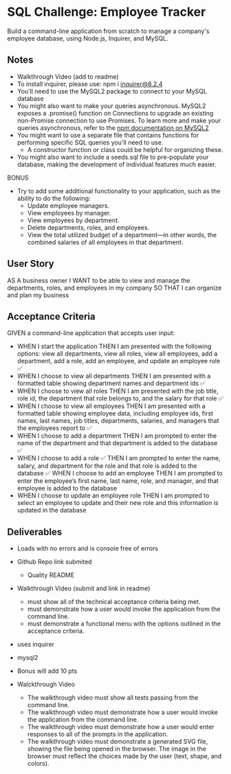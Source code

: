 # SQL Challenge: Employee Tracker

Build a command-line application from scratch to manage a company's employee database, using Node.js, Inquirer, and MySQL.

## Notes 
* Walkthrough Video (add to readme)
* To install inquirer, please use: npm i inquirer@8.2.4
* You'll need to use the MySQL2 package to connect to your MySQL database
* You might also want to make your queries asynchronous. MySQL2 exposes a .promise() function on Connections to upgrade an existing non-Promise connection to use Promises. To learn more and make your queries asynchronous, refer to the [npm documentation on MySQL2](#https://www.npmjs.com/package/mysql2)
* You might want to use a separate file that contains functions for performing specific SQL queries you'll need to use. 
    * A constructor function or class could be helpful for organizing these. 
* You might also want to include a seeds.sql file to pre-populate your database, making the development of individual features much easier.

BONUS
* Try to add some additional functionality to your application, such as the ability to do the following:
    * Update employee managers.
    * View employees by manager.
    * View employees by department.
    * Delete departments, roles, and employees.
    * View the total utilized budget of a department—in other words, the combined salaries of all employees in that department.

## User Story 
AS A business owner<n/>
I WANT to be able to view and manage the departments, roles, and employees in my company<n/>
SO THAT I can organize and plan my business

## Acceptance Criteria 
GIVEN a command-line application that accepts user input: <n/>
* WHEN I start the application
THEN I am presented with the following options: view all departments, view all roles, view all employees, add a department, add a role, add an employee, and update an employee role ✅
* WHEN I choose to view all departments
THEN I am presented with a formatted table showing department names and department ids ✅
* WHEN I choose to view all roles
THEN I am presented with the job title, role id, the department that role belongs to, and the salary for that role ✅
* WHEN I choose to view all employees
THEN I am presented with a formatted table showing employee data, including employee ids, first names, last names, job titles, departments, salaries, and managers that the employees report to ✅
* WHEN I choose to add a department
THEN I am prompted to enter the name of the department and that department is added to the database  ✅
* WHEN I choose to add a role  ✅
THEN I am prompted to enter the name, salary, and department for the role and that role is added to the database  ✅
WHEN I choose to add an employee 
THEN I am prompted to enter the employee’s first name, last name, role, and manager, and that employee is added to the database<n/>
* WHEN I choose to update an employee role<n/>
THEN I am prompted to select an employee to update and their new role and this information is updated in the database<n/>

## Deliverables 
* Loads with no errors and is console free of errors
* Github Repo link submited
    * Quality README 
* Walkthrough Video (submit and link in readme)
    * must show all of the technical acceptance criteria being met.
    * must demonstrate how a user would invoke the application from the command line.
    * must demonstrate a functional menu with the options outlined in the acceptance criteria.
* uses inquirer 
* mysql2
* Bonus will add 10 pts

* Walckthrough Video 
    * The walkthrough video must show all tests passing from the command line.
    * The walkthrough video must demonstrate how a user would invoke the application from the command line.
    * The walkthrough video must demonstrate how a user would enter responses to all of the prompts in the application.
    * The walkthrough video must demonstrate a generated SVG file, showing the file being opened in the browser. The image in the browser must reflect the choices made by the user (text, shape, and colors).
    